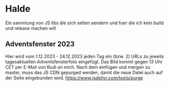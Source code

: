 # Halde 
Ein sammlung von JS libs die sich selten aendern und fuer die ich kein build und release machen will

## Adventsfenster 2023
Hier wird vom 1.12.2023 - 24.12.2023 jeden Tag ein (bzw. 2) URLs zu jeweils tagesaktuellen Adventsfensterfoto eingefügt. Das Bild kommt gegen 13 Uhr CET per E-Mail von Rudi an mich.
Nach dem einfügen und mergen zu master, muss das JS CDN gepurged werden, damit die neue Datei auch auf der Seite eingebunden wird.
https://www.jsdelivr.com/tools/purge
